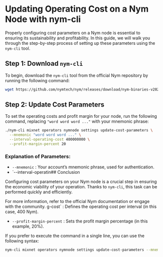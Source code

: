 # Updating Operating Cost on a Nym Node with nym-cli

Properly configuring cost parameters on a Nym node is essential to ensuring its sustainability and profitability. In this guide, we will walk you through the step-by-step process of setting up these parameters using the `nym-cli` tool.

## Step 1: Download `nym-cli`

To begin, download the `nym-cli` tool from the official Nym repository by running the following command:

```bash
wget https://github.com/nymtech/nym/releases/download/nym-binaries-v2025.5-chokito/nym-cli
```

## Step 2: Update Cost Parameters

To set the operating costs and profit margin for your node, run the following command, replacing `"word word word ..."` with your mnemonic phrase:

```bash
./nym-cli mixnet operators nymnode settings update-cost-parameters \
  --mnemonic "word word word ..." \
  --interval-operating-cost 400000000 \
  --profit-margin-percent 20
```

### Explanation of Parameters:
- `--mnemonic` : Your account’s mnemonic phrase, used for authentication.
- `--interval-operatin## Conclusion

Configuring cost parameters on your Nym node is a crucial step in ensuring the economic viability of your operation. Thanks to `nym-cli`, this task can be performed quickly and efficiently.

For more information, refer to the official Nym documentation or engage with the community.
g-cost` : Defines the operating cost per interval (in this case, 400 Nym).
- `--profit-margin-percent` : Sets the profit margin percentage (in this example, 20%).

If you prefer to execute the command in a single line, you can use the following syntax:

```bash
nym-cli mixnet operators nymnode settings update-cost-parameters --mnemonic "" --profit-margin-percent 20 --interval-operating-cost 400000000
```

